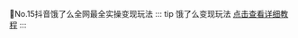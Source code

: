 🎥No.15抖音饿了么全网最全实操变现玩法
::: tip 饿了么变现玩法
[点击查看详细教程](https://doc.weixin.qq.com/doc/w3_AYgAtwa9ALAn6snUjNWRB0bX0LXPu?scode=AJ8AQAfiADUwv3sY29AYgAtwa9ALA)
:::
